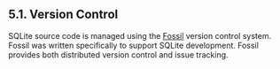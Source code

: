 ## 5\.1\. Version Control



SQLite source code is managed using the [Fossil](https://fossil-scm.org)
version control system. Fossil was written specifically to support
SQLite development. Fossil provides both distributed version control
and issue tracking.



